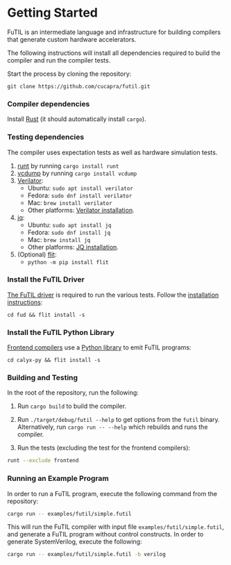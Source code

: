# Getting Started

FuTIL is an intermediate language and infrastructure for building compilers
that generate custom hardware accelerators.

The following instructions will install all dependencies required to build
the compiler and run the compiler tests.

Start the process by cloning the repository:
```
git clone https://github.com/cucapra/futil.git
```

### Compiler dependencies
Install [Rust][rust] (it should automatically install `cargo`).

### Testing dependencies
The compiler uses expectation tests as well as hardware simulation tests.

1. [runt][] by running `cargo install runt`
2. [vcdump][] by running `cargo install vcdump`
3. [Verilator][]:
    - Ubuntu: `sudo apt install verilator`
    - Fedora: `sudo dnf install verilator`
    - Mac: `brew install verilator`
    - Other platforms: [Verilator installation][verilator-install].
4. [jq][]:
    - Ubuntu: `sudo apt install jq`
    - Fedora: `sudo dnf install jq`
    - Mac: `brew install jq`
    - Other platforms: [JQ installation][jq-install].
5. (Optional) [flit][]:
    - `python -m pip install flit`

### Install the FuTIL Driver

[The FuTIL driver](./tools/fud.md) is required to run the various tests.
Follow the [installation instructions](./tools/fud.html#installation):
```
cd fud && flit install -s
```

### Install the FuTIL Python Library

[Frontend compilers][frontends] use a [Python library][calyx-py] to emit FuTIL
programs:
```
cd calyx-py && flit install -s
```

### Building and Testing

In the root of the repository, run the following:

1. Run `cargo build` to build the compiler.
2. Run `./target/debug/futil --help` to get options from the `futil` binary.
  Alternatively, run `cargo run -- --help` which rebuilds and runs the compiler.

3. Run the tests (excluding the test for the frontend compilers):
```bash
runt --exclude frontend
```

### Running an Example Program

In order to run a FuTIL program, execute the following command from the repository:

```bash
cargo run -- examples/futil/simple.futil
```

This will run the FuTIL compiler with input file `examples/futil/simple.futil`,
and generate a FuTIL program without control constructs.
In order to generate SystemVerilog, execute the following:

```bash
cargo run -- examples/futil/simple.futil -b verilog
```

[rust]: https://doc.rust-lang.org/cargo/getting-started/installation.html
[runt]: https://github.com/rachitnigam/runt
[vcdump]: https://github.com/sgpthomas/vcdump
[verilator]: https://www.veripool.org/wiki/verilator
[verilator-install]: https://www.veripool.org/projects/verilator/wiki/Installing
[jq]: https://stedolan.github.io/jq/
[jq-install]: https://stedolan.github.io/jq/
[frontends]: ./frontends/index.md
[calyx-py]: ./calyx-py.md
[flit]: https://flit.readthedocs.io/en/latest/

